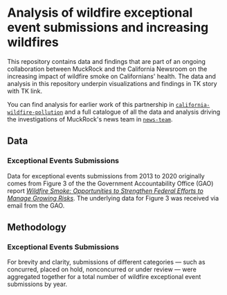 # Analysis of wildfire exceptional event submissions and increasing wildfires 
This repository contains data and findings that are part of an ongoing collaboration between MuckRock and the California Newsroom on the increasing impact of wildfire smoke on Californians' health. The data and analysis in this repository underpin visualizations and findings in TK story with TK link. 

You can find analysis for earlier work of this partnership in [`california-wildfire-pollution`](https://github.com/MuckRock/california-wildfire-pollution) and a full catalogue of all the data and analysis driving the investigations of MuckRock's news team in [`news-team`](https://github.com/MuckRock/news-team).

## Data 

### Exceptional Events Submissions
Data for exceptional events submissions from 2013 to 2020 originally comes from Figure 3 of the the Government Accountability Office (GAO) report *[Wildfire Smoke: Opportunities to Strengthen Federal Efforts to Manage Growing Risks](https://www.gao.gov/products/gao-23-104723)*. The underlying data for Figure 3 was received via email from the GAO. 

## Methodology 
### Exceptional Events Submissions
For brevity and clarity, submissions of different categories — such as concurred, placed on hold, nonconcurred or under review — were aggregated together for a total number of wildfire exceptional event submissions by year. 
